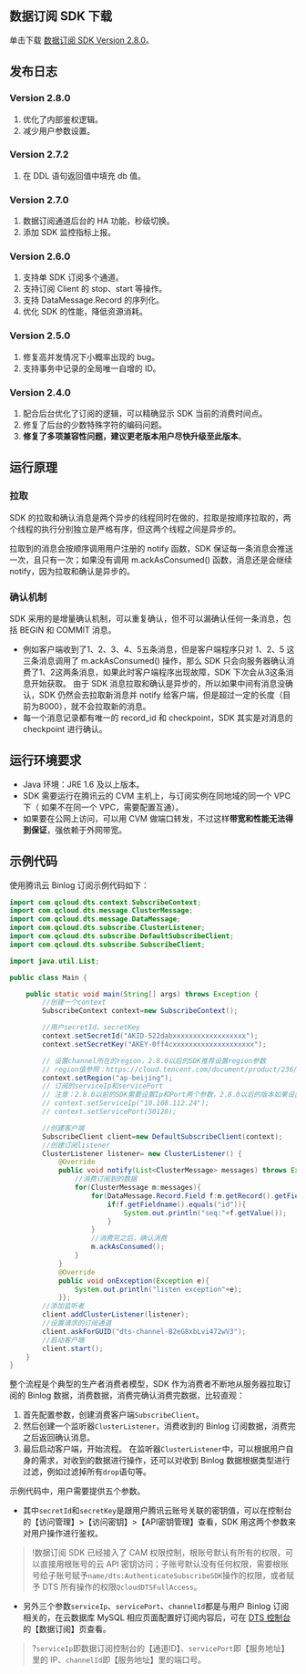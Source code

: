 ## 数据订阅 SDK 下载
单击下载 [数据订阅 SDK Version 2.8.0](https://main.qcloudimg.com/raw/2e471276a1609b488776ae57d9ea6f83/binlogsdk-2.8.0-official.jar)。

## 发布日志

### Version 2.8.0
1. 优化了内部鉴权逻辑。
2. 减少用户参数设置。

### Version 2.7.2
1. 在 DDL 语句返回值中填充 db 值。

### Version 2.7.0
1. 数据订阅通道后台的 HA 功能，秒级切换。
2. 添加 SDK 监控指标上报。

### Version 2.6.0
1. 支持单 SDK 订阅多个通道。
2. 支持订阅 Client 的 stop、start 等操作。
3. 支持 DataMessage.Record 的序列化。
4. 优化 SDK 的性能，降低资源消耗。

### Version 2.5.0
1. 修复高并发情况下小概率出现的 bug。
2. 支持事务中记录的全局唯一自增的 ID。

### Version 2.4.0
1. 配合后台优化了订阅的逻辑，可以精确显示 SDK 当前的消费时间点。
2. 修复了后台的少数特殊字符的编码问题。
3. **修复了多项兼容性问题，建议更老版本用户尽快升级至此版本**。

## 运行原理

### 拉取
SDK 的拉取和确认消息是两个异步的线程同时在做的，拉取是按顺序拉取的，两个线程的执行分别独立是严格有序，但这两个线程之间是异步的。

拉取到的消息会按顺序调用用户注册的 notify 函数，SDK 保证每一条消息会推送一次，且只有一次；如果没有调用 m.ackAsConsumed() 函数，消息还是会继续 notify，因为拉取和确认是异步的。

### 确认机制
SDK 采用的是增量确认机制，可以重复确认，但不可以漏确认任何一条消息，包括 BEGIN 和 COMMIT 消息。

- 例如客户端收到了1、2、3、4、5五条消息，但是客户端程序只对 1、2、5 这三条消息调用了 m.ackAsConsumed() 操作，那么 SDK 只会向服务器确认消费了1、2这两条消息，如果此时客户端程序出现故障，SDK 下次会从3这条消息开始获取。
由于 SDK 消息拉取和确认是异步的，所以如果中间有消息没确认，SDK 仍然会去拉取新消息并 notify 给客户端，但是超过一定的长度（目前为8000），就不会拉取新的消息。
- 每一个消息记录都有唯一的 record_id 和 checkpoint，SDK 其实是对消息的 checkpoint 进行确认。

## 运行环境要求
- Java 环境：JRE 1.6 及以上版本。
- SDK 需要运行在腾讯云的 CVM 主机上，与订阅实例在同地域的同一个 VPC 下（ 如果不在同一个 VPC，需要配置互通）。
- 如果要在公网上访问，可以用 CVM 做端口转发，不过这样**带宽和性能无法得到保证**，强依赖于外网带宽。

## 示例代码
使用腾讯云 Binlog 订阅示例代码如下：
```java
import com.qcloud.dts.context.SubscribeContext;
import com.qcloud.dts.message.ClusterMessage;
import com.qcloud.dts.message.DataMessage;
import com.qcloud.dts.subscribe.ClusterListener;
import com.qcloud.dts.subscribe.DefaultSubscribeClient;
import com.qcloud.dts.subscribe.SubscribeClient;

import java.util.List;

public class Main {

    public static void main(String[] args) throws Exception {
        //创建一个context
        SubscribeContext context=new SubscribeContext();

        //用户secretId、secretKey
        context.setSecretId("AKID-522dabxxxxxxxxxxxxxxxxxx");
        context.setSecretKey("AKEY-0ff4cxxxxxxxxxxxxxxxxxxxx");

        // 设置channel所在的region，2.8.0以后的SDK推荐设置region参数
        // region值参照：https://cloud.tencent.com/document/product/236/15833#.E5.9C.B0.E5.9F.9F.E5.88.97.E8.A1.A8
        context.setRegion("ap-beijing");
        // 订阅的serviceIp和servicePort
        // 注意：2.8.0以前的SDK需要设置Ip和Port两个参数，2.8.0以后的版本如果设置了region参数则可以省略
        // context.setServiceIp("10.108.112.24");
        // context.setServicePort(50120);

        //创建客户端
        SubscribeClient client=new DefaultSubscribeClient(context);
        //创建订阅listener
        ClusterListener listener= new ClusterListener() {
            @Override
            public void notify(List<ClusterMessage> messages) throws Exception {
                //消费订阅到的数据
                for(ClusterMessage m:messages){
                    for(DataMessage.Record.Field f:m.getRecord().getFieldList()){
                        if(f.getFieldname().equals("id")){
                            System.out.println("seq:"+f.getValue());
                        }
                    }
                    //消费完之后，确认消费
                    m.ackAsConsumed();
                }
            }
            @Override
            public void onException(Exception e){
                System.out.println("listen exception"+e);
            }};
        //添加监听者
        client.addClusterListener(listener);
        //设置请求的订阅通道
        client.askForGUID("dts-channel-B2eG8xbLvi472wV3");
        //启动客户端
        client.start();
    }
}
```

整个流程是个典型的生产者消费者模型，SDK 作为消费者不断地从服务器拉取订阅的 Binlog 数据，消费数据，消费完确认消费完数据，比较直观：
 1. 首先配置参数，创建消费客户端`SubscribeClient`。
 2. 然后创建一个监听器`ClusterListener`，消费收到的 Binlog 订阅数据，消费完之后返回确认消息。
 3. 最后启动客户端，开始流程。
在监听器`ClusterListener`中，可以根据用户自身的需求，对收到的数据进行操作，还可以对收到 Binlog 数据根据类型进行过滤，例如过滤掉所有`drop`语句等。
 
示例代码中，用户需要提供五个参数。
- 其中`secretId`和`secretKey`是跟用户腾讯云账号关联的密钥值，可以在控制台的【访问管理】>【访问密钥】>【API密钥管理】查看，SDK 用这两个参数来对用户操作进行鉴权。
>!数据订阅 SDK 已经接入了 CAM 权限控制，根账号默认有所有的权限，可以直接用根账号的云 API 密钥访问；子账号默认没有任何权限，需要根账号给子账号赋予`name/dts:AuthenticateSubscribeSDK`操作的权限，或者赋予 DTS 所有操作的权限`QcloudDTSFullAccess`。
- 另外三个参数`serviceIp`、`servicePort`、`channelId`都是与用户 Binlog 订阅相关的，在云数据库 MySQL 相应页面配置好订阅内容后，可在 [DTS 控制台](https://console.cloud.tencent.com/dtsnew/dss) 的【数据订阅】页查看。
>?`serviceIp`即数据订阅控制台的【通道ID】、`servicePort`即【服务地址】里的 IP、`channelId`即【服务地址】里的端口号。
